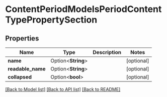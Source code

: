 # ContentPeriodModelsPeriodContentTypePropertySection

## Properties

Name | Type | Description | Notes
------------ | ------------- | ------------- | -------------
**name** | Option<**String**> |  | [optional]
**readable_name** | Option<**String**> |  | [optional]
**collapsed** | Option<**bool**> |  | [optional]

[[Back to Model list]](../README.md#documentation-for-models) [[Back to API list]](../README.md#documentation-for-api-endpoints) [[Back to README]](../README.md)


